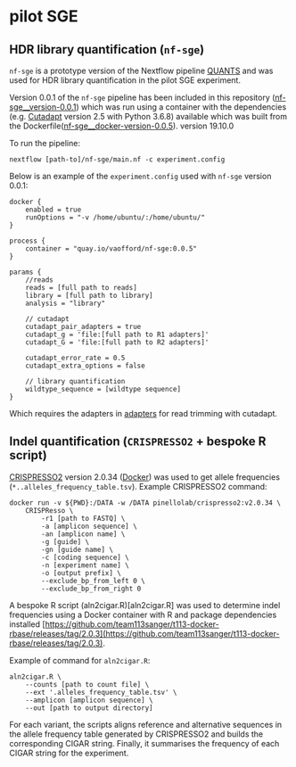 # pilot SGE

## HDR library quantification (`nf-sge`)

`nf-sge` is a prototype version of the Nextflow pipeline [QUANTS](https://github.com/cancerit/QUANTS) and was used for HDR library quantification in the pilot SGE experiment. 

Version 0.0.1 of the `nf-sge` pipeline has been included in this repository ([nf-sge__version-0.0.1](nf-sge__version-0.0.1)) which was run using a container with the dependencies (e.g. [Cutadapt](https://cutadapt.readthedocs.io/en/stable/) version 2.5 with Python 3.6.8) available which was built from the  Dockerfile([nf-sge__docker-version-0.0.5](nf-sge__docker-version-0.0.5)). []() version 19.10.0

To run the pipeline:

```
nextflow [path-to]/nf-sge/main.nf -c experiment.config
```

Below is an example of the `experiment.config` used with `nf-sge` version 0.0.1:

```
docker {
	enabled = true
	runOptions = "-v /home/ubuntu/:/home/ubuntu/"
}

process {
	container = "quay.io/vaofford/nf-sge:0.0.5"
}

params {
	//reads
	reads = [full path to reads]
	library = [full path to library]
	analysis = "library"

	// cutadapt
	cutadapt_pair_adapters = true
	cutadapt_g = 'file:[full path to R1 adapters]'
	cutadapt_G = 'file:[full path to R2 adapters]'

	cutadapt_error_rate = 0.5
	cutadapt_extra_options = false

	// library quantification
	wildtype_sequence = [wildtype sequence]
}
```

Which requires the adapters in [adapters](adapters) for read trimming with cutadapt.

## Indel quantification (`CRISPRESSO2` + bespoke R script)

[CRISPRESSO2](http://crispresso2.pinellolab.org/) version 2.0.34 ([Docker](https://hub.docker.com/layers/pinellolab/crispresso2/v2.0.34/images/sha256-ab5de4bc442ab3b138ebda12b8c52e388a2500383b33eed7a23d428b0bca235b?context=explore)) was used to get allele frequencies (`*..alleles_frequency_table.tsv`). 
Example CRISPRESSO2 command:

```
docker run -v ${PWD}:/DATA -w /DATA pinellolab/crispresso2:v2.0.34 \
	CRISPResso \
		-r1 [path to FASTQ] \
		-a [amplicon sequence] \
		-an [amplicon name] \
		-g [guide] \
		-gn [guide name] \
		-c [coding sequence] \
		-n [experiment name] \
		-o [output prefix] \
		--exclude_bp_from_left 0 \
		--exclude_bp_from_right 0
```

A bespoke R script (aln2cigar.R)[aln2cigar.R] was used to determine indel frequencies using a Docker container with R and package dependencies installed [https://github.com/team113sanger/t113-docker-rbase/releases/tag/2.0.3](https://github.com/team113sanger/t113-docker-rbase/releases/tag/2.0.3). 

Example of command for `aln2cigar.R`:

```
aln2cigar.R \
	--counts [path to count file] \
	--ext '.alleles_frequency_table.tsv' \
	--amplicon [amplicon sequence] \
	--out [path to output directory]
```

For each variant, the scripts aligns reference and alternative sequences in the allele frequency table generated by CRISPRESSO2 and builds the corresponding CIGAR string. Finally, it summarises the frequency of each CIGAR string for the experiment.